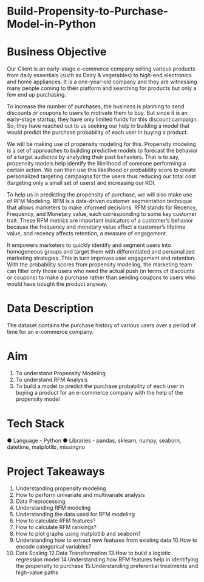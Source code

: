 # Build-Propensity-to-Purchase-Model-in-Python

# Business Objective

Our Client is an early-stage e-commerce company selling various products from daily
essentials (such as Dairy & vegetables) to high-end electronics and home appliances. It
is a one-year-old company and they are witnessing many people coming to their
platform and searching for products but only a few end up purchasing.

To increase the number of purchases, the business is planning to send discounts or
coupons to users to motivate them to buy. But since it is an early-stage startup, they
have only limited funds for this discount campaign. So, they have reached out to us
seeking our help in building a model that would predict the purchase probability of each
user in buying a product.

We will be making use of propensity modeling for this. Propensity modeling is a set of
approaches to building predictive models to forecast the behavior of a target audience
by analyzing their past behaviors. That is to say, propensity models help identify the
likelihood of someone performing a certain action. We can then use this likelihood or
probability score to create personalized targeting campaigns for the users thus reducing
our total cost (targeting only a small set of users) and increasing our ROI.

To help us in predicting the propensity of purchase, we will also make use of RFM
Modeling. RFM is a data-driven customer segmentation technique that allows marketers
to make informed decisions. RFM stands for Recency, Frequency, and Monetary value,
each corresponding to some key customer trait. These RFM metrics are important
indicators of a customer’s behavior because the frequency and monetary value affect a
customer’s lifetime value, and recency affects retention, a measure of engagement.

It empowers marketers to quickly identify and segment users into homogeneous groups
and target them with differentiated and personalized marketing strategies. This in turn
improves user engagement and retention. With the probability scores from propensity
modeling, the marketing team can filter only those users who need the actual push (in
terms of discounts or coupons) to make a purchase rather than sending coupons to
users who would have bought the product anyway.

# Data Description

The dataset contains the purchase history of various users over a period of time for an
e-commerce company.

# Aim

1. To understand Propensity Modeling
2. To understand RFM Analysis
3. To build a model to predict the purchase probability of each user in buying a
product for an e-commerce company with the help of the propensity model

# Tech Stack

● Language - Python
● Libraries - pandas, sklearn, numpy, seaborn, datetime, matplotlib, missingno

# Project Takeaways

1. Understanding propensity modeling
2. How to perform univariate and multivariate analysis
3. Data Preprocessing
4. Understanding RFM modeling
5. Understanding the data used for RFM modeling
6. How to calculate RFM features?
7. How to calculate RFM rankings?
8. How to plot graphs using matplotlib and seaborn?
9. Understanding how to extract new features from existing data
10.How to encode categorical variables?
11. Data Scaling
12.Data Transformation
13.How to build a logistic regression model
14.Understanding how RFM features help in identifying the propensity to purchase
15.Understanding preferential treatments and high-value paths
